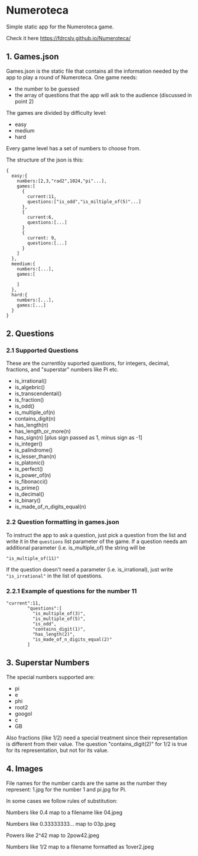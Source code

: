 # Numeroteca

Simple static app for the Numeroteca game.

Check it here https://fdrcslv.github.io/Numeroteca/

## 1. Games.json
Games.json is the static file that contains all the information needed by the app to play a round of Numeroteca. 
One game needs:

* the number to be guessed
* the array of questions that the app will ask to the audience (discussed in point 2)

The games are divided by difficulty level:

* easy
* medium
* hard

Every game level has a set of numbers to choose from.

The structure of the json is this:

```
{
  easy:{
    numbers:[2,3,"rad2",1024,"pi"...],
    games:[
      {
        current:11,
        questions:["is_odd","is_miltiple_of(5)"...]
      },
      {
        current:6,
        questions:[...]
      }
      {
        current: 9,
        questions:[...]
      }
    ]
  },
  meedium:{
    numbers:[...],
    games:[

    ]
  },
  hard:{
    numbers:[...],
    games:[...]
  }
}

```
## 2. Questions

### 2.1 Supported Questions
These are the currentlòy suported questions, for integers, decimal, fractions, and "superstar" numbers like Pi etc.

* is_irrational()
* is_algebric()
* is_transcendental()
* is_fraction()
* is_odd()
* is_multiple_of(n)
* contains_digit(n)
* has_length(n)
* has_length_or_more(n)
* has_sign(n) [plus sign passed as 1, minus sign as -1]
* is_integer()
* is_palindrome()
* is_lesser_than(n)
* is_platonic()
* is_perfect()
* is_power_of(n)
* is_fibonacci()
* is_prime()
* is_decimal()
* is_binary()
* is_made_of_n_digits_equal(n)

### 2.2 Question formatting in games.json
To instruct the app to ask a question, just pick a question from the list and write it in the ```questions``` list parameter of the game. If
a question needs am additional parameter (i.e. is_multiple_of) the string will be 

```"is_multiple_of(11)"```


If the question doesn't need a parameter (i.e. is_irrational), just write ```"is_irrational"``` in the list of questions.

### 2.2.1 Example of questions for the number 11

```
"current":11,
        "questions":[
          "is_multiple_of(3)",
          "is_multiple_of(5)",
          "is_odd",
          "contains_digit(1)",
          "has_length(2)",
          "is_made_of_n_digits_equal(2)"
        ]
```
## 3. Superstar Numbers

The special numbers supported are:

* pi
* e
* phi
* root2
* googol
* c
* GB

Also fractions (like 1/2) need a special treatment since their representation is different from their value. The question "contains_digit(2)" for 1/2 is true for its representation, but not for its value.

## 4. Images
File names for the number cards are the same as the number they represent: 1.jpg for the number 1 and pi.jpg for Pi.

In some cases we follow rules of substitution:

Numbers like 0.4 map to a filename like 04.jpeg

Numbers like 0.33333333... map to 03p.jpeg

Powers like 2^42 map to 2pow42.jpeg 

Numbers like 1/2 map to a filename formatted as 1over2.jpeg
